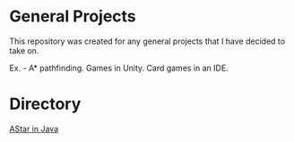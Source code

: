 # General Projects
This repository was created for any general projects that I have decided to take on.

Ex. - A* pathfinding. Games in Unity. Card games in an IDE.


# Directory
[AStar in Java](tree/master/AStar)
